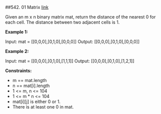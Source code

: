 ##542. 01 Matrix
[link](https://leetcode.com/problems/01-matrix/)

Given an m x n binary matrix mat, return the distance of the nearest 0 for each cell.
The distance between two adjacent cells is 1.

**Example 1:**

Input: mat = [[0,0,0],[0,1,0],[0,0,0]]
Output: [[0,0,0],[0,1,0],[0,0,0]]

**Example 2:**

Input: mat = [[0,0,0],[0,1,0],[1,1,1]]
Output: [[0,0,0],[0,1,0],[1,2,1]]

**Constraints:**

- m == mat.length
- n == mat[i].length
- 1 <= m, n <= 104
- 1 <= m * n <= 104
- mat[i][j] is either 0 or 1.
- There is at least one 0 in mat.